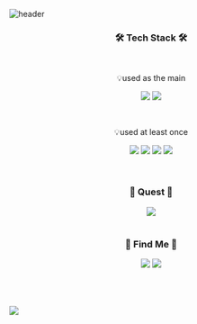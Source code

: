 ![header](https://capsule-render.vercel.app/api?height=400&color=auto&text=Hello%20World!&desc=Hy0u4a%20Profile&theme=radical)

<h3 align="center">🛠 Tech Stack 🛠</h3></br>
<p align="center">💡used as the main</p>
<p align="center">
  <img src="https://img.shields.io/badge/Python-3766AB?style=flat-square&logo=Python&logoColor=white"/></a>
  <img src="https://img.shields.io/badge/CSharp-009000?style=flat-square&logo=CSharp&logoColor=white"/></a>
</p></br>

<p align="center">💡used at least once</p>
<p align="center">
  <img src="https://img.shields.io/badge/JavaScript-3766AB?style=flat-square&logo=JavaScript&logoColor=white"/></a>
  <img src="https://img.shields.io/badge/MySQL-50BCDF?style=flat-square&logo=MySQL&logoColor=white"/></a>
  <img src="https://img.shields.io/badge/Android-008D62?style=flat-square&logo=Android&logoColor=white"/></a>
  <img src="https://img.shields.io/badge/Unity-000000?style=flat-square&logo=Unity&logoColor=white"/></a>
</p></br>
<h3 align="center">📔 Quest 📔</h3>
<p align="center">
  <img src="https://img.shields.io/badge/Rust-808080?style=flat-square&logo=Rust&logoColor=white"
</p></br></br>

<h3 align="center">🎈 Find Me 🎈</h3>
<p align="center">
  <img src="https://img.shields.io/badge/Mail-hyouka@kakao.com-FFD400?style=flat-square&logo=Mail&logoColor=white"/></a>
  <a href="https://www.instagram.com/jeongwoojun__/">
    <img src="https://img.shields.io/badge/Instagram-E4405F?style=flat-square&logo=Instagram&logoColor=white"
  </a>
</p></br></br></br>

<a href="https://github.com/anuraghazra/github-readme-stats">
  <img align="center" src="https://github-readme-stats.vercel.app/api?username=hy0u4a&theme=tokyonight")](https://github.com/anuraghazra/github-readme-stats)
</a>
